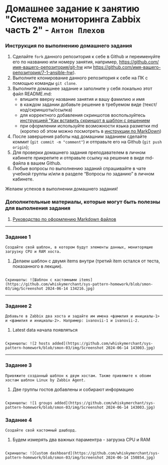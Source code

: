 # Домашнее задание к занятию "Система мониторинга Zabbix часть 2" - `Антон Плехов`


### Инструкция по выполнению домашнего задания

   1. Сделайте `fork` данного репозитория к себе в Github и переименуйте его по названию или номеру занятия, например, https://github.com/имя-вашего-репозитория/git-hw или  https://github.com/имя-вашего-репозитория/7-1-ansible-hw).
   2. Выполните клонирование данного репозитория к себе на ПК с помощью команды `git clone`.
   3. Выполните домашнее задание и заполните у себя локально этот файл README.md:
      - впишите вверху название занятия и вашу фамилию и имя
      - в каждом задании добавьте решение в требуемом виде (текст/код/скриншоты/ссылка)
      - для корректного добавления скриншотов воспользуйтесь [инструкцией "Как вставить скриншот в шаблон с решением](https://github.com/netology-code/sys-pattern-homework/blob/main/screen-instruction.md)
      - при оформлении используйте возможности языка разметки md (коротко об этом можно посмотреть в [инструкции  по MarkDown](https://github.com/netology-code/sys-pattern-homework/blob/main/md-instruction.md))
   4. После завершения работы над домашним заданием сделайте коммит (`git commit -m "comment"`) и отправьте его на Github (`git push origin`);
   5. Для проверки домашнего задания преподавателем в личном кабинете прикрепите и отправьте ссылку на решение в виде md-файла в вашем Github.
   6. Любые вопросы по выполнению заданий спрашивайте в чате учебной группы и/или в разделе “Вопросы по заданию” в личном кабинете.
   
Желаем успехов в выполнении домашнего задания!
   
### Дополнительные материалы, которые могут быть полезны для выполнения задания

1. [Руководство по оформлению Markdown файлов](https://gist.github.com/Jekins/2bf2d0638163f1294637#Code)

---

### Задание 1

`Создайте свой шаблон, в котором будут элементы данных, мониторящие загрузку CPU и RAM хоста.`

1. Делаем шаблон с двумя items внутри (третий item остался от теста, показанного в лекции).

```

```

`Скриншоты:
![Шаблон с кастомными items](https://github.com/whiskymerchant/sys-pattern-homework/blob/smon-03/img/Screenshot 2024-06-14 134216.jpg)
`



---

### Задание 2

`Добавьте в Zabbix два хоста и задайте им имена <фамилия и инициалы-1> и <фамилия и инициалы-2>. Например: ivanovii-1 и ivanovii-2.`

1. Latest data начала появляться 

```
```

`Скриншоты:
![2 hosts added](https://github.com/whiskymerchant/sys-pattern-homework/blob/smon-03/img/Screenshot 2024-06-14 143003.jpg)
`


---

### Задание 3

`Привяжите созданный шаблон к двум хостам. Также привяжите к обоим хостам шаблон Linux by Zabbix Agent.`

1. Две группы гостов добавлены и собирают информацию

```
```
`Скриншоты:
![1 groups added](https://github.com/whiskymerchant/sys-pattern-homework/blob/smon-03/img/Screenshot 2024-06-14 143003.jpg)`

### Задание 4

`Создайте свой кастомный дашборд.`
1. Будем измерять два важных параментра - загрузка CPU и RAM


```
```

`Скриншоты:
![Custom dashboard](https://github.com/whiskymerchant/sys-pattern-homework/blob/smon-03/img/Screenshot 2024-06-14 150854.jpg)`
